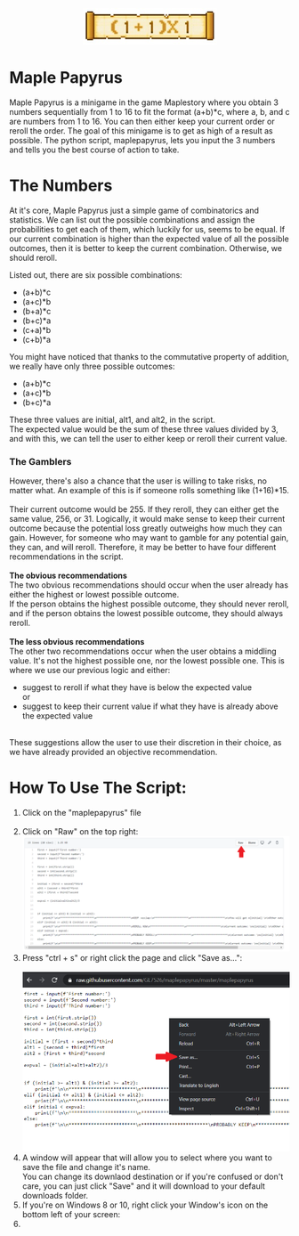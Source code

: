 
<p align = "center">
  <img src = "images/cleaned1plus1times1.jpg">
</p>

# Maple Papyrus
Maple Papyrus is a minigame in the game Maplestory where you obtain 3 numbers sequentially from 1 to 16 to fit the format (a+b)\*c, where a, b, and c are numbers from 1 to 16. You can then either keep your current order or reroll the order. The goal of this minigame is to get as high of a result as possible.
The python script, maplepapyrus, lets you input the 3 numbers and tells you the best course of action to take.


# The Numbers
At it's core, Maple Papyrus just a simple game of combinatorics and statistics. We can list out the possible combinations and assign the probabilities to get each of them, which luckily for us, seems to be equal. If our current combination is higher than the expected value of all the possible outcomes, then it is better to keep the current combination. Otherwise, we should reroll.

Listed out, there are six possible combinations:
<br>
<ul>
  <li>(a+b)*c</li>

  <li>(a+c)*b</li>

  <li>(b+a)*c</li>

  <li>(b+c)*a</li>

  <li>(c+a)*b</li>

  <li>(c+b)*a</li>
</ul>

You might have noticed that thanks to the commutative property of addition, we really have only three possible outcomes:
<br>

<ul>
  <li>(a+b)*c</li>
  
  <li>(a+c)*b</li>
  
  <li>(b+c)*a</li>
</ul>
These three values are initial, alt1, and alt2, in the script.
<br>
The expected value would be the sum of these three values divided by 3, and with this, we can tell the user to either keep or reroll their current value.
<br>

### The Gamblers
However, there's also a chance that the user is willing to take risks, no matter what. An example of this is if someone rolls something like (1+16)\*15.
<br>
<br>
Their current outcome would be 255. If they reroll, they can either get the same value, 256, or 31. Logically, it would make sense to keep their current outcome because the potential loss greatly outweighs how much they can gain. However, for someone who may want to gamble for any potential gain, they can, and will reroll. Therefore, it may be better to have four different recommendations in the script.
<br>
<br>
<b>The obvious recommendations</b>
<br>
The two obvious recommendations should occur when the user already has either the highest or lowest possible outcome. 
<br>
If the person obtains the highest possible outcome, they should never reroll, and if the person obtains the lowest possible outcome, they should always reroll.
<br>
<br>
<b>The less obvious recommendations</b>
<br>
The other two recommendations occur when the user obtains a middling value. It's not the highest possible one, nor the lowest possible one. This is where we use our previous logic and either: 
<ul>
  <li>suggest to reroll if what they have is below the expected value</li>
  or
  <li>suggest to keep their current value if what they have is already above the expected value</li>
</ul>
<br>
These suggestions allow the user to use their discretion in their choice, as we have already provided an objective recommendation.
<!-- write about how these are only suggestions and allow the user to know that they can still reroll even though we say "should keep" or smth |||| well...not really objective recommendation. change that -->


# How To Use The Script:
<ol>
  <li>Click on the "maplepapyrus" file</li>
  <br>
  <li>Click on "Raw" on the top right:</li>
  <img src = "images/downloadpic1.PNG" width = 1200>

  <li>Press "ctrl + s" or right click the page and click "Save as...":</li>
  <br>
  <img src = "images/downloadpic2.PNG" width = 750>
  <li>A window will appear that will allow you to select where you want to save the file and change it's name. <br> You can change its downlaod destination or if you're confused or don't care, you can just click "Save" and it will download to your default downloads folder.</li>

  <li>If you're on Windows 8 or 10, right click your Window's icon on the bottom left of your screen:</li>

  <li> </li>
</ol>

